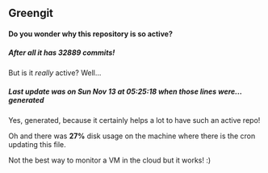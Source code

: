 ## Greengit

#### Do you wonder why this repository is so active?

##### After all it has 32889 commits!

But is it *really* active? Well...

##### Last update was on Sun Nov 13 at 05:25:18 when those lines were... generated

Yes, generated, because it certainly helps a lot to have such an active repo!

Oh and there was **27%** disk usage on the machine
where there is the cron updating this file.

Not the best way to monitor a VM in the cloud but it works! :)
